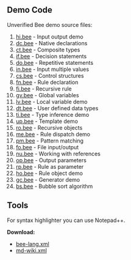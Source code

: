 ## Demo Code

Unverified Bee demo source files:

1. [hi.bee](hi.bee) - Input output demo
1. [dc.bee](dc.bee) - Native declarations
1. [ct.bee](ct.bee) - Composite types
1. [if.bee](if.bee) - Decision statements
1. [do.bee](do.bee) - Repetitive statements
1. [in.bee](in.bee) - Input multiple values
1. [cs.bee](cs.bee) - Control structures
1. [fn.bee](fn.bee) - Rule declaration
1. [fi.bee](fi.bee) - Recursive rule
1. [gv.bee](gv.bee) - Global variables
1. [lv.bee](lv.bee) - Local variable demo
1. [dt.bee](dt.bee) - User defined data types
1. [ti.bee](ti.bee) - Type inference demo
1. [up.bee](up.bee) - Template demo
1. [ro.bee](ro.bee) - Recursive objects
1. [me.bee](me.bee) - Rule dispatch demo
1. [pm.bee](pm.bee) - Pattern matching
1. [fo.bee](fo.bee) - File input/output
1. [nu.bee](nu.bee) - Working with references
1. [op.bee](op.bee) - Output parameters
1. [rp.bee](ro.bee) - Rule as parameter
1. [ho.bee](ho.bee) - Rule object demo
1. [gc.bee](gc.bee) - Generator demo
1. [bs.bee](bs.bee) - Bubble sort algorithm

## Tools

For syntax highlighter you can use Notepad++.

**Download:**
 
* [bee-lang.xml](../tools/bee-lang.xml)
* [md-wiki.xml](../tools/md-wiki.xml)
